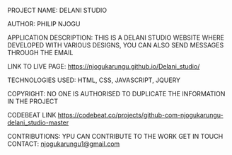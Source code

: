 
PROJECT NAME: DELANI STUDIO

AUTHOR: PHILIP  NJOGU

APPLICATION DESCRIPTION: THIS IS A DELANI STUDIO WEBSITE WHERE DEVELOPED WITH VARIOUS DESIGNS, YOU CAN ALSO SEND MESSAGES THROUGH THE EMAIL

LINK TO LIVE PAGE:  https://njogukarungu.github.io/Delani_studio/

TECHNOLOGIES USED: HTML, 
                   CSS,
                   JAVASCRIPT, 
                   JQUERY

COPYRIGHT: NO ONE IS AUTHORISED TO DUPLICATE THE INFORMATION IN THE PROJECT

CODEBEAT LINK https://codebeat.co/projects/github-com-njogukarungu-delani_studio-master

CONTRIBUTIONS: YPU CAN CONTRIBUTE TO THE WORK
            GET IN TOUCH
 CONTACT: njogukarungu1@gmail.com   